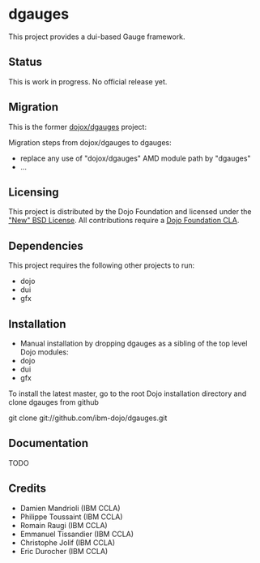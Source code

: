 # dgauges

This project provides a dui-based Gauge framework.

## Status

This is work in progress. No official release yet.


## Migration

This is the former [dojox/dgauges](https://github.com/dmandrioli/dgauges) project:

Migration steps from dojox/dgauges to dgauges:

* replace any use of "dojox/dgauges" AMD module path by "dgauges"
* ...

## Licensing

This project is distributed by the Dojo Foundation and licensed under the ["New" BSD License](https://github.com/ibm-dojo/dgauges/blob/master/LICENSE).
All contributions require a [Dojo Foundation CLA](http://dojofoundation.org/about/claForm).

## Dependencies

This project requires the following other projects to run:
 * dojo
 * dui
 * gfx

## Installation

* Manual installation by dropping dgauges as a sibling of the top level Dojo modules:
 * dojo
 * dui
 * gfx

 To install the latest master, go to the root Dojo installation directory and clone dgauges from github

 git clone git://github.com/ibm-dojo/dgauges.git

## Documentation

TODO

## Credits

* Damien Mandrioli (IBM CCLA)
* Philippe Toussaint (IBM CCLA)
* Romain Raugi (IBM CCLA)
* Emmanuel Tissandier (IBM CCLA)
* Christophe Jolif (IBM CCLA)
* Eric Durocher (IBM CCLA)
